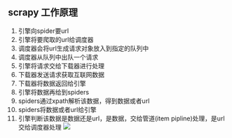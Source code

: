 ## scrapy 工作原理

1. 引擎向spider要url
2. 引擎将要爬取的url给调度器
3. 调度器会将url生成请求对象放入到指定的队列中
4. 调度器从队列中出队一个请求
5. 引擎将请求交给下载器进行处理
6. 下载器发送请求获取互联网数据
7. 下载器将数据返回给引擎
8. 引擎将数据再给到spiders
9. spiders通过xpath解析该数据，得到数据或者url
10. spiders将数据或者url给引擎
11. 引擎判断该数据是数据还是url，是数据，交给管道(item pipline)处理，是url交给调度器处理
![](D:\PYWORK\pyspider\carhome\scrapy工作原理示意图.png)